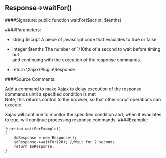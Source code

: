 ## Response->waitFor()

####Signature: public function waitFor($script, $tenths)

####Parameters:

* string $script A piece of javascript code that evaulates to true or false

* integer $tenths The number of 1/10ths of a second to wait before timing out  
  and continuing with the execution of the response commands.
* return \Xajax\Plugin\Response




####Source Comments:

Add a command to make Xajax to delay execution of the response commands until a specified condition is met  
Note, this returns control to the browser, so that other script operations can execute.

Xajax will continue to monitor the specified condition and, when it evaulates to true,
will continue processing response commands.
####Example:
```
function waitForExample()
{
    $oResponse = new Response();
    $oResponse->waitFor(20); //Wait for 2 seconds
    return $oResponse;
}
```